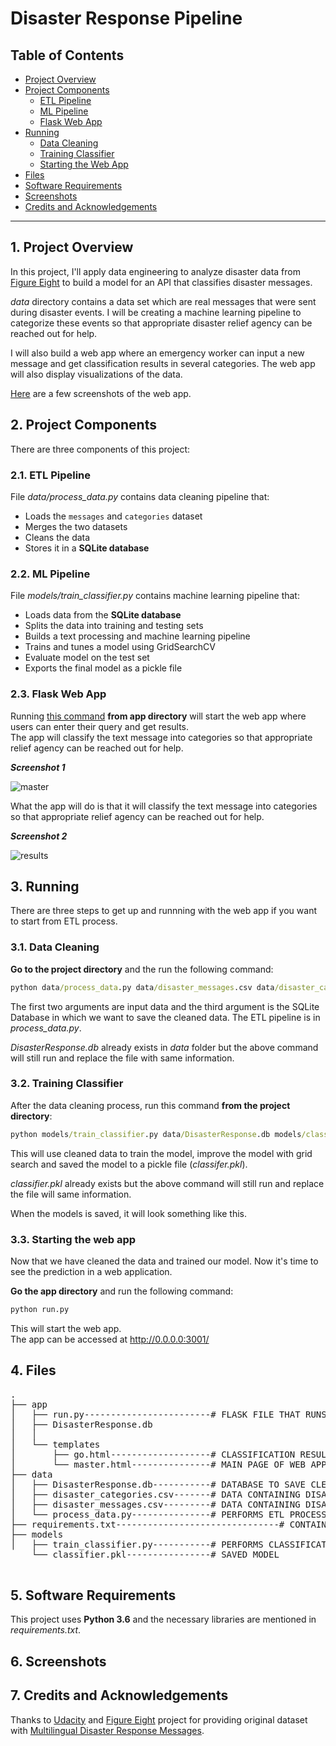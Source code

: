 # Disaster Response Pipeline

## Table of Contents

- [Project Overview](#overview)
- [Project Components](#components)
  - [ETL Pipeline](#etl_pipeline)
  - [ML Pipeline](#ml_pipeline)
  - [Flask Web App](#flask)
- [Running](#run)
  - [Data Cleaning](#cleaning)
  - [Training Classifier](#training)
  - [Starting the Web App](#starting)
- [Files](#files)
- [Software Requirements](#sw)  
- [Screenshots](#ss)
- [Credits and Acknowledgements](#credits)

***

<a id='overview'></a>

## 1. Project Overview

In this project, I'll apply data engineering to analyze disaster data from <a href="https://www.figure-eight.com/" target="_blank">Figure Eight</a> to build a model for an API that classifies disaster messages.

_data_ directory contains a data set which are real messages that were sent during disaster events. I will be creating a machine learning pipeline to categorize these events so that appropriate disaster relief agency can be reached out for help.

I will also build a web app where an emergency worker can input a new message and get classification results in several categories. The web app will also display visualizations of the data.

[Here](#eg) are a few screenshots of the web app.

<a id='components'></a>

## 2. Project Components

There are three components of this project:

<a id='etl_pipeline'></a>

### 2.1. ETL Pipeline

File _data/process_data.py_ contains data cleaning pipeline that:

- Loads the `messages` and `categories` dataset
- Merges the two datasets
- Cleans the data
- Stores it in a **SQLite database**

<a id='ml_pipeline'></a>

### 2.2. ML Pipeline

File _models/train_classifier.py_ contains machine learning pipeline that:

- Loads data from the **SQLite database**
- Splits the data into training and testing sets
- Builds a text processing and machine learning pipeline
- Trains and tunes a model using GridSearchCV
- Evaluate model on the test set
- Exports the final model as a pickle file

<a id='flask'></a>

### 2.3. Flask Web App

<a id='eg'></a>

Running [this command](#com) **from app directory** will start the web app where users can enter their query and get results.  
The app will classify the text message into categories so that appropriate relief agency can be reached out for help.

**_Screenshot 1_**

![master](img/master.jpg)

What the app will do is that it will classify the text message into categories so that appropriate relief agency can be reached out for help.

**_Screenshot 2_**

![results](img/res.jpg)

<a id='run'></a>

## 3. Running

There are three steps to get up and runnning with the web app if you want to start from ETL process.

<a id='cleaning'></a>

### 3.1. Data Cleaning

**Go to the project directory** and the run the following command:

```bat
python data/process_data.py data/disaster_messages.csv data/disaster_categories.csv data/DisasterResponse.db
```

The first two arguments are input data and the third argument is the SQLite Database in which we want to save the cleaned data. The ETL pipeline is in _process_data.py_.

_DisasterResponse.db_ already exists in _data_ folder but the above command will still run and replace the file with same information. 


<a id='training'></a>

### 3.2. Training Classifier

After the data cleaning process, run this command **from the project directory**:

```bat
python models/train_classifier.py data/DisasterResponse.db models/classifier.pkl
```

This will use cleaned data to train the model, improve the model with grid search and saved the model to a pickle file (_classifer.pkl_).

_classifier.pkl_ already exists but the above command will still run and replace the file will same information.


When the models is saved, it will look something like this.

<a id='acc'></a>

<a id='starting'></a>

### 3.3. Starting the web app

Now that we have cleaned the data and trained our model. Now it's time to see the prediction in a web application.

**Go the app directory** and run the following command:

<a id='com'></a>

```bat
python run.py
```

This will start the web app.  
The app can be accessed at http://0.0.0.0:3001/

<a id='conclusion'></a>


<a id='files'></a>

## 4. Files

<pre>
.
├── app
│   ├── run.py------------------------# FLASK FILE THAT RUNS APP
│   ├── DisasterResponse.db
│   │   
│   └── templates
│       ├── go.html-------------------# CLASSIFICATION RESULT PAGE OF WEB APP
│       └── master.html---------------# MAIN PAGE OF WEB APP
├── data
│   ├── DisasterResponse.db-----------# DATABASE TO SAVE CLEANED DATA TO
│   ├── disaster_categories.csv-------# DATA CONTAINING DISASTER CATEGORIES
│   ├── disaster_messages.csv---------# DATA CONTAINING DISASTER MESSAGES
│   └── process_data.py---------------# PERFORMS ETL PROCESS
├── requirements.txt-------------------------------# CONTAINING ALL DEPENDENCIES
├── models
│   ├── train_classifier.py-----------# PERFORMS CLASSIFICATION TASK
    └── classifier.pkl----------------# SAVED MODEL

</pre>

<a id='sw'></a>

## 5. Software Requirements

This project uses **Python 3.6** and the necessary libraries are mentioned in _requirements.txt_.

<a id='ss'></a>

## 6. Screenshots



<a id='credits'></a>

## 7. Credits and Acknowledgements

Thanks to [Udacity](https://www.udacity.com/) and [Figure Eight](https://www.figure-eight.com) project for providing original dataset with [Multilingual Disaster Response Messages](https://www.figure-eight.com/dataset/combined-disaster-response-data).



